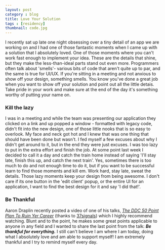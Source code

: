 ```yaml
---
layout: post
category : blog
title: Love Your Solution
tags : [residency]
thumbnail: code.jpg
---
```

<p>I recently sat up late one night obsessing over a tiny detail of an app we are working on and I had one of those fantastic moments when I came up with a solution that I absolutely loved. One of those moments where you can't work fast enough to implement your idea. These are the details that shine, but they make the less-than-ideal parts stand out even more.  Programmers often talk about 'smells'- various bits of code that aren't quite up to par, and the same is true for UI/UX. If you're sitting in a meeting and not anxious to show off your design, something smells. You know you've done a great job when you want to show off your solution and point out all the little detais. Take pride in your work and make sure at the end of the day it's something worthy of putting your name on.</p>
<h3>Kill the lazy</h3>
<p>I was in a meeting and while the team was presenting our application they clicked on a link and up popped a window - formatted with legacy code, didn't fit into the new design, one of those little nooks that is so easy to overlook.  My face and neck got hot and I knew that was one thing that should have been done but wasn't.  I fed myself a few excuses about why I didn't get around to it, but in the end they were just excuses. I was too lazy to put in the extra effort and finish the job. At some point last week I decided to call it a day and catch the train home instead of saying 'I'll stay late, finish this up, and catch the next train'. Yes, sometimes there is too much to do and not enough time to do it, but if you want to be successful learn to find those moments and kill em. Work hard, stay late, sweat the details. Those lazy moments keep your design from being awesome. I don't care if its one button in the 'edit client' popup, or the entire UI for an application, I want to find the best design for it and say 'I did that!'. </p>
<h3>Be Thankful</h3>
<p>Aaron Draplin recently posted a video of one of his talks, <em><a href="http://vimeo.com/39441590">The DDC 50 Point Plan To Ruin Yer Career</a></em> (thanks to <a href="http://www.37signals.com/svn">37signals</a>) which I highly recommend watching. Blunt and to the point, he makes some great points applicable to anyone in any field and I wanted to share the last point from the talk: <strong><em>Be thankful for everything.</em></strong> I still can't believe I am where I am today, doing what I absolutely love and am able to support myself! I am extremely thankful and I try to remind myself every day. </p>
